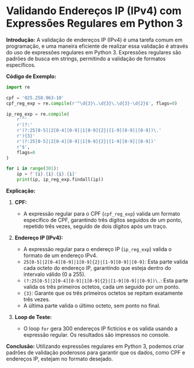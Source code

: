 # Validando Endereços IP (IPv4) com Expressões Regulares em Python 3

**Introdução:**
A validação de endereços IP (IPv4) é uma tarefa comum em programação, e uma maneira eficiente de
realizar essa validação é através do uso de expressões regulares em Python 3. Expressões regulares
são padrões de busca em strings, permitindo a validação de formatos específicos.

**Código de Exemplo:**
```python
import re

cpf = '025.258.963-10'
cpf_reg_exp = re.compile(r'^\d{3}\.\d{3}\.\d{3}-\d{2}$', flags=0)

ip_reg_exp = re.compile(
    r'^'
    r'(?:'
    r'(?:25[0-5]|2[0-4][0-9]|1[0-9]{2}|[1-9][0-9]|[0-9])\.'
    r'){3}'
    r'(?:25[0-5]|2[0-4][0-9]|1[0-9]{2}|[1-9][0-9]|[0-9])'
    r'$',
    flags=0
)

for i in range(301):
    ip = f'{i}.{i}.{i}.{i}'
    print(ip, ip_reg_exp.findall(ip))
```

**Explicação:**
1. **CPF:**
   - A expressão regular para o CPF (`cpf_reg_exp`) valida um formato específico de CPF, garantindo três dígitos
   seguidos de um ponto, repetido três vezes, seguido de dois dígitos após um traço.

2. **Endereço IP (IPv4):**
   - A expressão regular para o endereço IP (`ip_reg_exp`) valida o formato de um endereço IPv4.
   - `25[0-5]|2[0-4][0-9]|1[0-9]{2}|[1-9][0-9]|[0-9]`: Esta parte valida cada octeto do endereço IP, garantindo que esteja dentro do intervalo válido (0 a 255).
   - `(?:25[0-5]|2[0-4][0-9]|1[0-9]{2}|[1-9][0-9]|[0-9])\.`: Esta parte valida os três primeiros octetos, cada um seguido por um ponto.
   - `{3}`: Garante que os três primeiros octetos se repitam exatamente três vezes.
   - A última parte valida o último octeto, sem ponto no final.

3. **Loop de Teste:**
   - O loop `for` gera 300 endereços IP fictícios e os valida usando a expressão regular. Os resultados são impressos no console.

**Conclusão:**
Utilizando expressões regulares em Python 3, podemos criar padrões de validação poderosos para garantir que os dados,
como CPF e endereços IP, estejam no formato desejado.